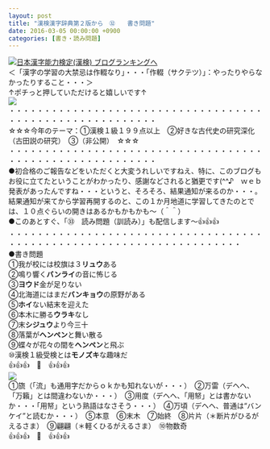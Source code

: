 ```yaml
---
layout: post
title: "漢検漢字辞典第２版から　㉜　　書き問題"
date: 2016-03-05 00:00:00 +0900
categories: [書き・読み問題]
---
```


[![](/syuusyuu9701/assets/images/漢検漢字辞典第２版から-㉜-書き問題-br_c_3028_1.gif)](http://blog.with2.net/link.php?1659096:3028 "日本漢字能力検定(漢検) ブログランキングへ")[日本漢字能力検定(漢検) ブログランキングへ](http://blog.with2.net/link.php?1659096:3028)  
＜「漢字の学習の大禁忌は作輟なり」・・・「作輟（サクテツ）」：やったりやらなかったりすること・・・＞  
↑ポチっと押していただけると嬉しいです↑   
![](/syuusyuu9701/assets/images/漢検漢字辞典第２版から-㉜-書き問題-58f6d335e479b661c3ac1b140081f9d2.png)  
・・・・・・・・・・・・・・・・・・・・・・・・・・・・・・・・・・・・・・・・・・・・・・・・・・・・・・・・・  
☆☆☆今年のテーマ：①漢検１級１９９点以上　②好きな古代史の研究深化（古田説の研究）　③（非公開）　☆☆☆　　  
・・・・・・・・・・・・・・・・・・・・・・・・・・・・・・・・・・・・・・・・・・・・・・・・・・・・・・・・・  
●初合格のご報告などをいただくと大変うれしいですねえ、特に、このブログもお役に立てたということがわかったり、感謝などされると猶更です(^^♪　ｗｅｂ発表があったんですね・・・というと、そろそろ、結果通知が来るのか・・・。結果通知が来てから学習再開するのと、この１か月地道に学習してきたのとでは、１０点ぐらいの開きはあるかもかもかも～（＾＾）  
●このあとすぐ、「㉝　読み問題（訓読み）」も配信します～👍👍👍  
・・・・・・・・・・・・・・・・・・・・・・・・・・・・・・・・・・・・・・・・・・・・・・・・・・・・・・・・・・・・・・・・・・・・・  
●書き問題  
①我が校には校旗は３**リュウ**ある  
②鳴り響く**バンライ**の音に怖じる  
③**ヨウド**金が足りない  
④北海道にはまだ**バンキョウ**の原野がある  
⑤**ホイ**ない結末を迎えた  
⑥本木に勝る**ウラキ**なし  
⑦末**シジュウ**より今三十  
⑧落葉が**ヘンペン**と舞い散る  
⑨蝶々が花々の間を**ヘンペン**と飛ぶ  
⑩漢検１級受検とは**モノズキ**な趣味だ  
👍👍👍　🐒　👍👍👍  
![](/syuusyuu9701/assets/images/漢検漢字辞典第２版から-㉜-書き問題-ff929e521b925ab9b81bf7275182cab3.png)  
①旒（「流」も通用字だからｏｋかも知れないが・・・）　②万雷（デヘヘ、「万籟」とは間違わないか・・・）　③用度（デヘヘ、「用帑」とは書かないか・・・「用帑」という熟語はなさそう・・・）　④万頃（デヘヘ、普通は“バンケイ”と読むか・・・）　⑤本意　⑥末木　⑦始終　⑧片片（＊断片がひるがえるさま）　⑨翩翩（＊軽くひるがえるさま）　⑩物数奇  
👍👍👍　🐒　👍👍👍